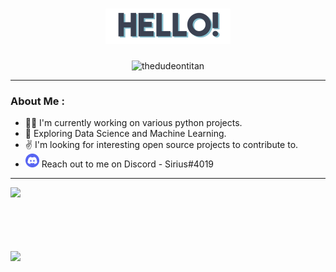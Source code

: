 <h1 align="center">
    <img src="https://github.com/thedudeontitan/thedudeontitan/blob/master/assets/HELLO.png">
</h1>

<p align="center">
    <img src="https://komarev.com/ghpvc/?username=thedudeontitan&style=flat-square" alt="thedudeontitan"/> 
</p>

---

### About Me :

- :man_technologist: I'm currently working on various python projects.
- :seedling: Exploring Data Science and Machine Learning.
- :v: I'm looking for interesting open source projects to contribute to.
- ![discord badge](https://github.com/thedudeontitan/thedudeontitan/blob/master/assets/Discord-Logo-Circle-1536x1536.png) Reach out to me on Discord - Sirius#4019

---

<img align="left" src="https://github-readme-stats.vercel.app/api?username=thedudeontitan&theme=nord&show_icons=true">
</br>
</br>
</br>
</br>
</br>
</br>
<img align="left" src="https://github-readme-stats.vercel.app/api/top-langs/?username=thedudeontitan&langs_count=8&theme=nord">
